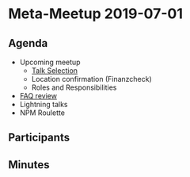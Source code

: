 # Meta-Meetup 2019-07-01

## Agenda

- Upcoming meetup
  - [Talk Selection](https://github.com/hamburg-js/proposals/issues)
  - Location confirmation (Finanzcheck)
  - Roles and Responsibilities
- [FAQ review](https://github.com/hamburg-js/proposals/pull/11)
- Lightning talks
- NPM Roulette

## Participants

## Minutes
